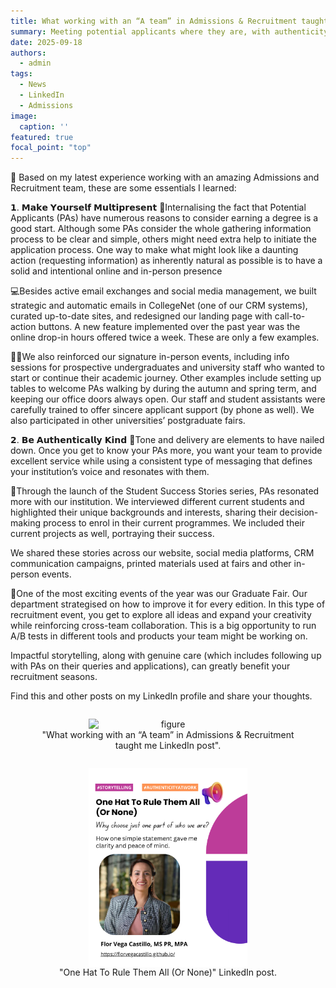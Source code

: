 ```yaml
---
title: What working with an “A team” in Admissions & Recruitment taught me
summary: Meeting potential applicants where they are, with authenticity and care
date: 2025-09-18
authors:
  - admin
tags:
  - News
  - LinkedIn
  - Admissions
image:
  caption: ''
featured: true
focal_point: "top"
---
```


 📢 Based on my latest experience working with an amazing Admissions and Recruitment team, these are some essentials I learned:

 𝟭. 𝗠𝗮𝗸𝗲 𝗬𝗼𝘂𝗿𝘀𝗲𝗹𝗳 𝗠𝘂𝗹𝘁𝗶𝗽𝗿𝗲𝘀𝗲𝗻𝘁
 🤔Internalising the fact that Potential Applicants (PAs) have numerous reasons to consider earning a degree is a good start. Although some PAs consider the whole gathering information process to be clear and simple, others might need extra help to initiate the application process. One way to make what might look like a daunting action (requesting information) as inherently natural as possible is to have a solid and intentional online and in-person presence

 💻Besides active email exchanges and social media management, we built strategic and automatic emails in CollegeNet (one of our CRM systems), curated up-to-date sites, and redesigned our landing page with call-to-action buttons. A new feature implemented over the past year was the online drop-in hours offered twice a week. These are only a few examples.

 👋🏻We also reinforced our signature in-person events, including info sessions for prospective undergraduates and university staff who wanted to start or continue their academic journey. Other examples include setting up tables to welcome PAs walking by during the autumn and spring term, and keeping our office doors always open. Our staff and student assistants were carefully trained to offer sincere applicant support (by phone as well). We also participated in other universities’ postgraduate fairs.

 𝟮. 𝗕𝗲 𝗔𝘂𝘁𝗵𝗲𝗻𝘁𝗶𝗰𝗮𝗹𝗹𝘆 𝗞𝗶𝗻𝗱
🎤Tone and delivery are elements to have nailed down. Once you get to know your PAs more, you want  your team to provide excellent service while using a consistent type of messaging that defines your institution’s voice and resonates with them.

 🚀Through the launch of the Student Success Stories series, PAs resonated more with our institution. We interviewed different current students and highlighted their unique backgrounds and interests, sharing their decision-making process to enrol in their current programmes. We included their current projects as well, portraying their success.

 We shared these stories across our website, social media platforms, CRM communication campaigns, printed materials used at fairs and other in-person events.

 📝One of the most exciting events of the year was our Graduate Fair. Our department strategised on how to improve it for every edition. In this type of recruitment event, you get to explore all ideas and expand your creativity while reinforcing cross-team collaboration. This is a big opportunity to run A/B tests in different tools and products your team might be working on.

 Impactful storytelling, along with genuine care (which includes following up with PAs on their queries and applications), can greatly benefit your recruitment seasons.

 Find this and other posts on my LinkedIn profile and share your thoughts. 

<div style="display: flex; justify-content: center;">
  <figure style="text-align: center;">
    <img src="a.JPG" alt="figure" width="60%" style="margin-left: auto; margin-right: auto; display: block;">
    <figcaption>"What working with an “A team” in Admissions & Recruitment taught me LinkedIn post". </figcaption>
  </figure>
</div>

<div style="display: flex; justify-content: center;">
  <figure style="text-align: center;">
    <img src="b.JPG" alt="figure" width="60%" style="margin-left: auto; margin-right: auto; display: block;">
    <figcaption> "One Hat To Rule Them All (Or None)" LinkedIn post.  </figcaption>
  </figure>
</div>


